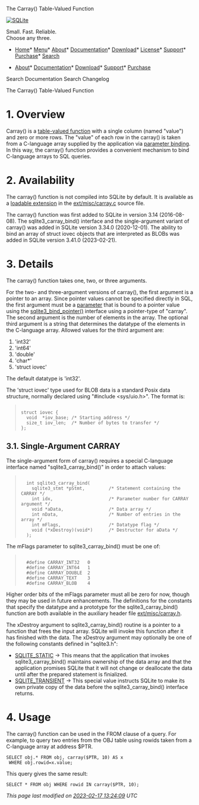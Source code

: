 




The Carray() Table\-Valued Function




[![SQLite](images/sqlite370_banner.gif)](index.html)


Small. Fast. Reliable.  
Choose any three.


* [Home](index.html)* [Menu](javascript:void(0))* [About](about.html)* [Documentation](docs.html)* [Download](download.html)* [License](copyright.html)* [Support](support.html)* [Purchase](prosupport.html)* [Search](javascript:void(0))




* [About](about.html)* [Documentation](docs.html)* [Download](download.html)* [Support](support.html)* [Purchase](prosupport.html)






Search Documentation
Search Changelog










The Carray() Table\-Valued Function


# 1\. Overview


Carray() is a [table\-valued function](vtab.html#tabfunc2) with a single column (named
"value") and zero or more rows.
The "value" of each row in the carray() is taken from a C\-language array
supplied by the application via [parameter binding](c3ref/bind_blob.html).
In this way, the carray() function provides a convenient mechanism to
bind C\-language arrays to SQL queries.



# 2\. Availability


The carray() function is not compiled into SQLite by default.
It is available as a [loadable extension](loadext.html) in the
[ext/misc/carray.c](https://www.sqlite.org/src/file/ext/misc/carray.c)
source file.



The carray() function was first added to SQLite in version 3\.14
(2016\-08\-08\). The sqlite3\_carray\_bind() interface and the
single\-argument variant of carray() was added in SQLite version 3\.34\.0
(2020\-12\-01\). The ability to bind an array of struct iovec
objects that are interpreted as BLOBs was added in SQLite version 3\.41\.0
(2023\-02\-21\).



# 3\. Details


The carray() function takes one, two, or three arguments.



For the two\- and three\-argument versions of carray(),
the first argument is a pointer to an array. Since pointer values cannot
be specified directly in SQL, the first argument must be a [parameter](lang_expr.html#varparam) that
is bound to a pointer value using the [sqlite3\_bind\_pointer()](c3ref/bind_blob.html) interface
using a pointer\-type of "carray".
The second argument is the number of elements in the array. The optional
third argument is a string that determines the datatype of the elements
in the C\-language array. Allowed values for the third argument are:



1. 'int32'
2. 'int64'
3. 'double'
4. 'char\*'
5. 'struct iovec'


The default datatype is 'int32'.



The 'struct iovec' type used for BLOB data is a standard Posix data
structure, normally declared using "\#include \<sys/uio.h\>".
The format is:




> ```
> 
> struct iovec {
>   void  *iov_base; /* Starting address */
>   size_t iov_len;  /* Number of bytes to transfer */
> };
> 
> ```



## 3\.1\. Single\-Argument CARRAY


The single\-argument form of carray() requires a special C\-language
interface named "sqlite3\_carray\_bind()" in order to attach values:




> ```
> 
>   int sqlite3_carray_bind(
>     sqlite3_stmt *pStmt,         /* Statement containing the CARRAY */
>     int idx,                     /* Parameter number for CARRAY argument */
>     void *aData,                 /* Data array */
>     int nData,                   /* Number of entries in the array */
>     int mFlags,                  /* Datatype flag */
>     void (*xDestroy)(void*)      /* Destructor for aData */
>   );
> 
> ```


The mFlags parameter to sqlite3\_carray\_bind() must be one of:




> ```
> 
>   #define CARRAY_INT32   0
>   #define CARRAY_INT64   1
>   #define CARRAY_DOUBLE  2
>   #define CARRAY_TEXT    3
>   #define CARRAY_BLOB    4
> 
> ```


Higher order bits of the mFlags parameter must all be zero for now,
though they may be used in future enhancements. The definitions for the
constants that specify the datatype and a prototype for the
sqlite3\_carray\_bind() function are both available in the auxiliary
header file
[ext/misc/carray.h](https://www.sqlite.org/src/file/ext/misc/carray.h).



The xDestroy argument to sqlite3\_carray\_bind() routine is a pointer
to a function that frees the input array. SQLite will invoke this
function after it has finished with the data. The xDestroy argument
may optionally be one of the following constants defined in
"sqlite3\.h":



* [SQLITE\_STATIC](c3ref/c_static.html) → This means that the application that invokes
 sqlite3\_carray\_bind() maintains ownership of the data array and that
 the application promises SQLite that it will not change or deallocate
 the data until after the prepared statement is finialized.
* [SQLITE\_TRANSIENT](c3ref/c_static.html) → This special value instructs SQLite to make
 its own private copy of the data before the 
 sqlite3\_carray\_bind() interface returns.


# 4\. Usage


The carray() function can be used in the FROM clause of a query.
For example, to query two entries from the OBJ table using rowids
taken from a C\-language array at address $PTR.




```
SELECT obj.* FROM obj, carray($PTR, 10) AS x
 WHERE obj.rowid=x.value;

```

This query gives the same result:




```
SELECT * FROM obj WHERE rowid IN carray($PTR, 10);

```

*This page last modified on [2023\-02\-17 13:24:09](https://sqlite.org/docsrc/honeypot) UTC* 


